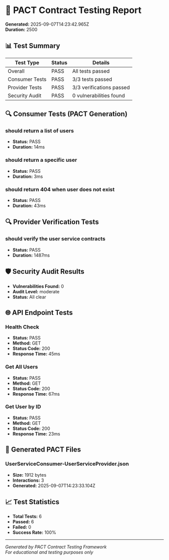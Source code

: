 # 🧪 PACT Contract Testing Report

**Generated:** 2025-09-07T14:23:42.965Z  
**Duration:** 2500

## 📊 Test Summary

| Test Type | Status | Details |
|-----------|--------|---------|
| Overall | PASS | All tests passed |
| Consumer Tests | PASS | 3/3 tests passed |
| Provider Tests | PASS | 3/3 verifications passed |
| Security Audit | PASS | 0 vulnerabilities found |

## 🔍 Consumer Tests (PACT Generation)


### should return a list of users
- **Status:** PASS
- **Duration:** 14ms



### should return a specific user
- **Status:** PASS
- **Duration:** 3ms



### should return 404 when user does not exist
- **Status:** PASS
- **Duration:** 43ms




## 🔍 Provider Verification Tests


### should verify the user service contracts
- **Status:** PASS
- **Duration:** 1487ms




## 🛡️ Security Audit Results

- **Vulnerabilities Found:** 0
- **Audit Level:** moderate
- **Status:** All clear

## 🌐 API Endpoint Tests


### Health Check
- **Status:** PASS
- **Method:** GET
- **Status Code:** 200
- **Response Time:** 45ms

### Get All Users
- **Status:** PASS
- **Method:** GET
- **Status Code:** 200
- **Response Time:** 67ms

### Get User by ID
- **Status:** PASS
- **Method:** GET
- **Status Code:** 200
- **Response Time:** 23ms


## 📄 Generated PACT Files


### UserServiceConsumer-UserServiceProvider.json
- **Size:** 1912 bytes
- **Interactions:** 3
- **Generated:** 2025-09-07T14:23:33.104Z


## 📈 Test Statistics

- **Total Tests:** 6
- **Passed:** 6
- **Failed:** 0
- **Success Rate:** 100%

---

*Generated by PACT Contract Testing Framework*  
*For educational and testing purposes only*
